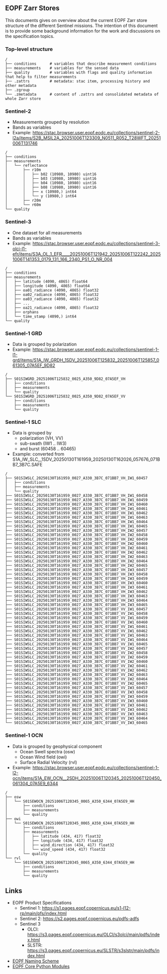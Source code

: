 ## EOPF Zarr Stores

This documents gives on overview about the current EOPF Zarr store structure of the different Sentinel missions. The intention of this document is to provide some background information for the work and discussions on the specification topics.

### Top-level structure

```
/
├── conditions      # variables that describe measurement conditions
├── measurements    # variables for the sensed data
├── quality         # variables with flags and quality information that help to filter measurements
├── .zattrs         # metadata: stac item, processing history and other metadata
├── .zgroup
└── .zmetadata      # content of .zattrs and consolidated metadata of whole Zarr store
```


### Sentinel-2

- Measurements grouped by resolution
- Bands as variables
- Example: https://stac.browser.user.eopf.eodc.eu/collections/sentinel-2-l2a/items/S2B_MSIL2A_20251006T123309_N0511_R052_T28WFT_20251006T131746


```
/
├── conditions
├── measurements
│   └── reflectance     
│       ├── r10m
│       │   ├── b02 (10980, 10980) uint16
│       │   ├── b03 (10980, 10980) uint16
│       │   ├── b04 (10980, 10980) uint16
│       │   ├── b08 (10980, 10980) uint16
│       │   ├── x (10980,) int64
│       │   └── y (10980,) int64
│       ├── r20m
│       └── r60m   
└── quality
```

### Sentinel-3

- One dataset for all measurements 
- Bands as variables
- Example: https://stac.browser.user.eopf.eodc.eu/collections/sentinel-3-olci-l1-efr/items/S3A_OL_1_EFR____20251006T121942_20251006T122242_20251006T141353_0179_131_166_2340_PS1_O_NR_004

```
/
├── conditions
├── measurements
│   ├── latitude (4090, 4865) float64
│   ├── longitude (4090, 4865) float64
│   ├── oa01_radiance (4090, 4865) float32
│   ├── oa02_radiance (4090, 4865) float32
│   ├── oa03_radiance (4090, 4865) float32
│   ├── ...
│   ├── oa21_radiance (4090, 4865) float32
│   ├── orphans
│   └── time_stamp (4090,) int64
└── quality
```

### Sentinel-1 GRD

- Data is grouped by polarization
- Example: https://stac.browser.user.eopf.eodc.eu/collections/sentinel-1-l1-grd/items/S1A_IW_GRDH_1SDV_20251006T125832_20251006T125857_061305_07A5EF_9D82

```
/
├── S01SIWGRD_20251006T125832_0025_A350_9D82_07A5EF_VH
│   ├── conditions
│   ├── measurements
│   └── quality
└── S01SIWGRD_20251006T125832_0025_A350_9D82_07A5EF_VV
    ├── conditions
    ├── measurements
    └── quality
```

### Sentinel-1 SLC

-  Data is grouped by 
   - polarization (VH, VV)
   - sub-swath (IW1 .. IW3)
   - and burst (60458 .. 60465)
- Example: converted from S1A_IW_SLC__1SDV_20250130T161959_20250130T162026_057676_071BB7_3B7C.SAFE

```
/
├── S01SIWSLC_20250130T161959_0027_A330_3B7C_071BB7_VH_IW1_60457 
│   ├── conditions
│   ├── measurements                                              
│   └── quality
├── S01SIWSLC_20250130T161959_0027_A330_3B7C_071BB7_VH_IW1_60458
├── S01SIWSLC_20250130T161959_0027_A330_3B7C_071BB7_VH_IW1_60459
├── S01SIWSLC_20250130T161959_0027_A330_3B7C_071BB7_VH_IW1_60460
├── S01SIWSLC_20250130T161959_0027_A330_3B7C_071BB7_VH_IW1_60461
├── S01SIWSLC_20250130T161959_0027_A330_3B7C_071BB7_VH_IW1_60462
├── S01SIWSLC_20250130T161959_0027_A330_3B7C_071BB7_VH_IW1_60463
├── S01SIWSLC_20250130T161959_0027_A330_3B7C_071BB7_VH_IW1_60464
├── S01SIWSLC_20250130T161959_0027_A330_3B7C_071BB7_VH_IW1_60465
├── S01SIWSLC_20250130T161959_0027_A330_3B7C_071BB7_VH_IW2_60457
├── S01SIWSLC_20250130T161959_0027_A330_3B7C_071BB7_VH_IW2_60458
├── S01SIWSLC_20250130T161959_0027_A330_3B7C_071BB7_VH_IW2_60459
├── S01SIWSLC_20250130T161959_0027_A330_3B7C_071BB7_VH_IW2_60460
├── S01SIWSLC_20250130T161959_0027_A330_3B7C_071BB7_VH_IW2_60461
├── S01SIWSLC_20250130T161959_0027_A330_3B7C_071BB7_VH_IW2_60462
├── S01SIWSLC_20250130T161959_0027_A330_3B7C_071BB7_VH_IW2_60463
├── S01SIWSLC_20250130T161959_0027_A330_3B7C_071BB7_VH_IW2_60464
├── S01SIWSLC_20250130T161959_0027_A330_3B7C_071BB7_VH_IW2_60465
├── S01SIWSLC_20250130T161959_0027_A330_3B7C_071BB7_VH_IW3_60457
├── S01SIWSLC_20250130T161959_0027_A330_3B7C_071BB7_VH_IW3_60458
├── S01SIWSLC_20250130T161959_0027_A330_3B7C_071BB7_VH_IW3_60459
├── S01SIWSLC_20250130T161959_0027_A330_3B7C_071BB7_VH_IW3_60460
├── S01SIWSLC_20250130T161959_0027_A330_3B7C_071BB7_VH_IW3_60461
├── S01SIWSLC_20250130T161959_0027_A330_3B7C_071BB7_VH_IW3_60462
├── S01SIWSLC_20250130T161959_0027_A330_3B7C_071BB7_VH_IW3_60463
├── S01SIWSLC_20250130T161959_0027_A330_3B7C_071BB7_VH_IW3_60464
├── S01SIWSLC_20250130T161959_0027_A330_3B7C_071BB7_VH_IW3_60465
├── S01SIWSLC_20250130T161959_0027_A330_3B7C_071BB7_VV_IW1_60457
├── S01SIWSLC_20250130T161959_0027_A330_3B7C_071BB7_VV_IW1_60458
├── S01SIWSLC_20250130T161959_0027_A330_3B7C_071BB7_VV_IW1_60459
├── S01SIWSLC_20250130T161959_0027_A330_3B7C_071BB7_VV_IW1_60460
├── S01SIWSLC_20250130T161959_0027_A330_3B7C_071BB7_VV_IW1_60461
├── S01SIWSLC_20250130T161959_0027_A330_3B7C_071BB7_VV_IW1_60462
├── S01SIWSLC_20250130T161959_0027_A330_3B7C_071BB7_VV_IW1_60463
├── S01SIWSLC_20250130T161959_0027_A330_3B7C_071BB7_VV_IW1_60464
├── S01SIWSLC_20250130T161959_0027_A330_3B7C_071BB7_VV_IW1_60465
├── S01SIWSLC_20250130T161959_0027_A330_3B7C_071BB7_VV_IW2_60457
├── S01SIWSLC_20250130T161959_0027_A330_3B7C_071BB7_VV_IW2_60458
├── S01SIWSLC_20250130T161959_0027_A330_3B7C_071BB7_VV_IW2_60459
├── S01SIWSLC_20250130T161959_0027_A330_3B7C_071BB7_VV_IW2_60460
├── S01SIWSLC_20250130T161959_0027_A330_3B7C_071BB7_VV_IW2_60461
├── S01SIWSLC_20250130T161959_0027_A330_3B7C_071BB7_VV_IW2_60462
├── S01SIWSLC_20250130T161959_0027_A330_3B7C_071BB7_VV_IW2_60463
├── S01SIWSLC_20250130T161959_0027_A330_3B7C_071BB7_VV_IW2_60464
├── S01SIWSLC_20250130T161959_0027_A330_3B7C_071BB7_VV_IW2_60465
├── S01SIWSLC_20250130T161959_0027_A330_3B7C_071BB7_VV_IW3_60457
├── S01SIWSLC_20250130T161959_0027_A330_3B7C_071BB7_VV_IW3_60458
├── S01SIWSLC_20250130T161959_0027_A330_3B7C_071BB7_VV_IW3_60459
├── S01SIWSLC_20250130T161959_0027_A330_3B7C_071BB7_VV_IW3_60460
├── S01SIWSLC_20250130T161959_0027_A330_3B7C_071BB7_VV_IW3_60461
├── S01SIWSLC_20250130T161959_0027_A330_3B7C_071BB7_VV_IW3_60462
├── S01SIWSLC_20250130T161959_0027_A330_3B7C_071BB7_VV_IW3_60463
├── S01SIWSLC_20250130T161959_0027_A330_3B7C_071BB7_VV_IW3_60464
└── S01SIWSLC_20250130T161959_0027_A330_3B7C_071BB7_VV_IW3_60465
```

### Sentinel-1 OCN

- Data is grouped by geophysical component
  - Ocean Swell spectra (osw)
  - Ocean Wind field (owi)
  - Surface Radial Velocity (rvl)
- Example: https://stac.browser.user.eopf.eodc.eu/collections/sentinel-1-l2-ocn/items/S1A_EW_OCN__2SDH_20251006T120345_20251006T120450_061304_07A5E9_6344

```
/
├── osw
│   └── S01SEWOCN_20251006T120345_0065_A350_6344_07A5E9_HH
│       ├── conditions
│       ├── measurements
│       └── quality
├── owi
│   └── S01SEWOCN_20251006T120345_0065_A350_6344_07A5E9_HH
│       ├── conditions
│       ├── measurements
│       │   ├── latitude (434, 417) float32
│       │   ├── longitude (434, 417) float32
│       │   ├── wind_direction (434, 417) float32
│       │   └── wind_speed (434, 417) float32
│       └── quality
└── rvl
    └── S01SEWOCN_20251006T120345_0065_A350_6344_07A5E9_HH
        ├── conditions
        ├── measurements
        └── quality
```

## Links

- EOPF Product Specifications
  - Sentinel 1: https://s1.pages.eopf.copernicus.eu/s1-l12-rp/main/pfs/index.html
  - Sentinel 2: https://s2.pages.eopf.copernicus.eu/pdfs-adfs
  - Sentinel 3 
    - OLCI: https://s3.pages.eopf.copernicus.eu/OLCI/s3olci/main/pdfs/index.html
    - SLSTR: https://s3.pages.eopf.copernicus.eu/SLSTR/s3slstr/main/pdfs/index.html
- [EOPF Naming Scheme](https://cpm.pages.eopf.copernicus.eu/eopf-cpm/main/PSFD/3-product-types-naming-rules.html)
- [EOPF Core Python Modules](https://cpm.pages.eopf.copernicus.eu/eopf-cpm/main/index.html)